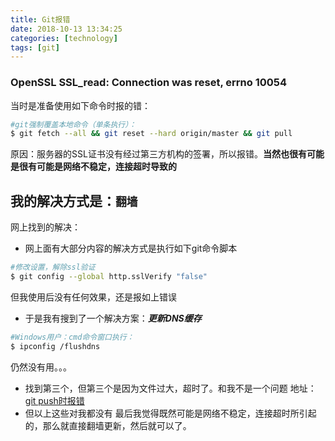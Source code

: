 ```yaml
---
title: Git报错
date: 2018-10-13 13:34:25
categories: [technology]
tags: [git]
---
```

### OpenSSL SSL_read: Connection was reset, errno 10054
当时是准备使用如下命令时报的错：
```sh
#git强制覆盖本地命令（单条执行）：
$ git fetch --all && git reset --hard origin/master && git pull
```
原因：服务器的SSL证书没有经过第三方机构的签署，所以报错。**当然也很有可能是很有可能是网络不稳定，连接超时导致的**
## 我的解决方式是：**`翻墙`**

网上找到的解决：
* 网上面有大部分内容的解决方式是执行如下git命令脚本
```sh
#修改设置，解除ssl验证
$ git config --global http.sslVerify "false"
```
但我使用后没有任何效果，还是报如上错误
* 于是我有搜到了一个解决方案：***更新DNS缓存***
```sh
#Windows用户：cmd命令窗口执行：
$ ipconfig /flushdns
```
仍然没有用。。。
* 找到第三个，但第三个是因为文件过大，超时了。和我不是一个问题
  地址：[git push时报错](https://blog.csdn.net/qq_45452172/article/details/114732482?utm_medium=distribute.pc_relevant_t0.none-task-blog-2%7Edefault%7EBlogCommendFromMachineLearnPai2%7Edefault-1.control&depth_1-utm_source=distribute.pc_relevant_t0.none-task-blog-2%7Edefault%7EBlogCommendFromMachineLearnPai2%7Edefault-1.control)
* 但以上这些对我都没有
最后我觉得既然可能是网络不稳定，连接超时所引起的，那么就直接翻墙更新，然后就可以了。
